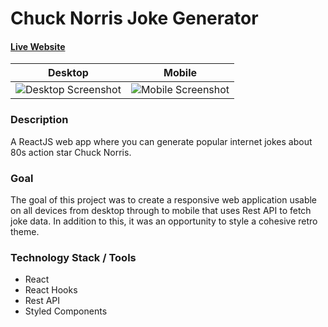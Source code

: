 # Chuck Norris Joke Generator

#### [Live Website](https://chuck-norris-jokes-am.vercel.app/)

Desktop             |  Mobile
:-------------------------:|:-------------------------:
![Desktop Screenshot](https://i.ibb.co/Wztzg9D/Screen-Shot-2022-02-16-at-20-17-42.png)  |  ![Mobile Screenshot](https://i.ibb.co/VSf2Fw1/Screen-Shot-2022-02-16-at-20-18-03.png)

### Description

A ReactJS web app where you can generate popular internet jokes about 80s action star Chuck Norris.

### Goal

The goal of this project was to create a responsive web application usable on all devices from desktop through to mobile that uses Rest API to fetch joke data. In addition to this, it was an opportunity to style a cohesive retro theme.

### Technology Stack / Tools

 - React
 - React Hooks
 - Rest API
 - Styled Components
